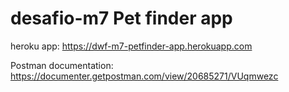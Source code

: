 # desafio-m7 Pet finder app
heroku app: https://dwf-m7-petfinder-app.herokuapp.com

Postman documentation: https://documenter.getpostman.com/view/20685271/VUqmwezc 
